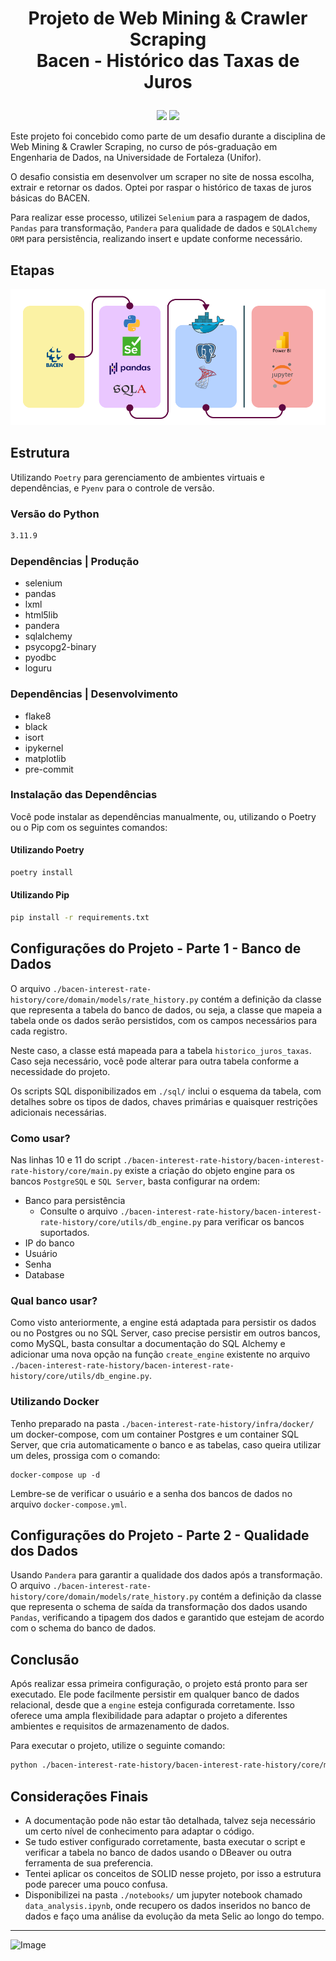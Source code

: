 # <p align="center">Projeto de Web Mining & Crawler Scraping<br>Bacen - Histórico das Taxas de Juros</p>

<p align="center">
<img src="http://img.shields.io/static/v1?label=LICENCA&message=...&color=GREEN&style=for-the-badge"/>
<img src="http://img.shields.io/static/v1?label=STATUS&message=N/A&color=GREEN&style=for-the-badge"/>
</p>

Este projeto foi concebido como parte de um desafio durante a disciplina de Web Mining & Crawler Scraping, no curso de pós-graduação em Engenharia de Dados, na Universidade de Fortaleza (Unifor).

O desafio consistia em desenvolver um scraper no site de nossa escolha, extrair e retornar os dados. Optei por raspar o histórico de taxas de juros básicas do BACEN.

Para realizar esse processo, utilizei <code>Selenium</code> para a raspagem de dados, <code>Pandas</code> para transformação, <code>Pandera</code> para qualidade de dados e <code>SQLAlchemy ORM</code> para persistência, realizando insert e update conforme necessário.

## Etapas

![Descrição da Imagem](https://github.com/tonsatomicos/bacen-interest-rate-history/blob/main/assets/estrutura.png?raw=true)

## Estrutura

Utilizando <code>Poetry</code> para gerenciamento de ambientes virtuais e dependências, e <code>Pyenv</code> para o controle de versão.

### Versão do Python
```bash
3.11.9
```

### Dependências | Produção

- selenium
- pandas
- lxml
- html5lib
- pandera
- sqlalchemy
- psycopg2-binary
- pyodbc
- loguru

### Dependências | Desenvolvimento

- flake8
- black
- isort
- ipykernel
- matplotlib
- pre-commit

### Instalação das Dependências

Você pode instalar as dependências manualmente, ou, utilizando o Poetry ou o Pip com os seguintes comandos:

#### Utilizando Poetry

```bash
poetry install
```

#### Utilizando Pip

```bash
pip install -r requirements.txt

```

## Configurações do Projeto - Parte 1 - Banco de Dados

O arquivo <code>./bacen-interest-rate-history/core/domain/models/rate_history.py</code> contém a definição da classe que representa a tabela do banco de dados, ou seja, a classe que mapeia a tabela onde os dados serão persistidos, com os campos necessários para cada registro.

Neste caso, a classe está mapeada para a tabela <code>historico_juros_taxas</code>. Caso seja necessário, você pode alterar para outra tabela conforme a necessidade do projeto.

Os scripts SQL disponibilizados em <code>./sql/</code> inclui o esquema da tabela, com detalhes sobre os tipos de dados, chaves primárias e quaisquer restrições adicionais necessárias.

### Como usar?

Nas linhas 10 e 11 do script <code>./bacen-interest-rate-history/bacen-interest-rate-history/core/main.py</code> existe a criação do objeto engine para os bancos <code>PostgreSQL</code> e <code>SQL Server</code>, basta configurar na ordem:

- Banco para persistência
    - Consulte o arquivo <code>./bacen-interest-rate-history/bacen-interest-rate-history/core/utils/db_engine.py</code> para verificar os bancos suportados.
- IP do banco
- Usuário
- Senha
- Database

### Qual banco usar?

Como visto anteriormente, a engine está adaptada para persistir os dados ou no Postgres ou no SQL Server, caso precise persistir em outros bancos, como MySQL, basta consultar a documentação do SQL Alchemy e adicionar uma nova opção na função <code>create_engine</code> existente no arquivo <code>./bacen-interest-rate-history/bacen-interest-rate-history/core/utils/db_engine.py</code>.

### Utilizando Docker

Tenho preparado na pasta <code>./bacen-interest-rate-history/infra/docker/</code> um docker-compose, com um container Postgres e um container SQL Server, que cria automaticamente o banco e as tabelas, caso queira utilizar um deles, prossiga com o comando:
<pre><code>docker-compose up -d</code></pre>

Lembre-se de verificar o usuário e a senha dos bancos de dados no arquivo <code>docker-compose.yml</code>.

## Configurações do Projeto - Parte 2 - Qualidade dos Dados

Usando <code>Pandera</code> para garantir a qualidade dos dados após a transformação. O arquivo <code>./bacen-interest-rate-history/core/domain/models/rate_history.py</code> contém a definição da classe que representa o schema de saída da transformação dos dados usando <code>Pandas</code>, verificando a tipagem dos dados e garantido que estejam de acordo com o schema do banco de dados.

## Conclusão

Após realizar essa primeira configuração, o projeto está pronto para ser executado. Ele pode facilmente persistir em qualquer banco de dados relacional, desde que a <code>engine</code> esteja configurada corretamente. Isso oferece uma ampla flexibilidade para adaptar o projeto a diferentes ambientes e requisitos de armazenamento de dados.

Para executar o projeto, utilize o seguinte comando:

```bash
python ./bacen-interest-rate-history/bacen-interest-rate-history/core/main.py
```
</p>

## Considerações Finais

- A documentação pode não estar tão detalhada, talvez seja necessário um certo nível de conhecimento para adaptar o código.
- Se tudo estiver configurado corretamente, basta executar o script e verificar a tabela no banco de dados usando o DBeaver ou outra ferramenta de sua preferencia.
- Tentei aplicar os conceitos de SOLID nesse projeto, por isso a estrutura pode parecer uma pouco confusa.
- Disponibilizei na pasta <code>./notebooks/</code> um jupyter notebook chamado <code>data_analysis.ipynb</code>, onde recupero os dados inseridos no banco de dados e faço uma análise da evolução da meta Selic ao longo do tempo.
<hr>

![Image](https://i.imgur.com/p4vnGAN.gif)
